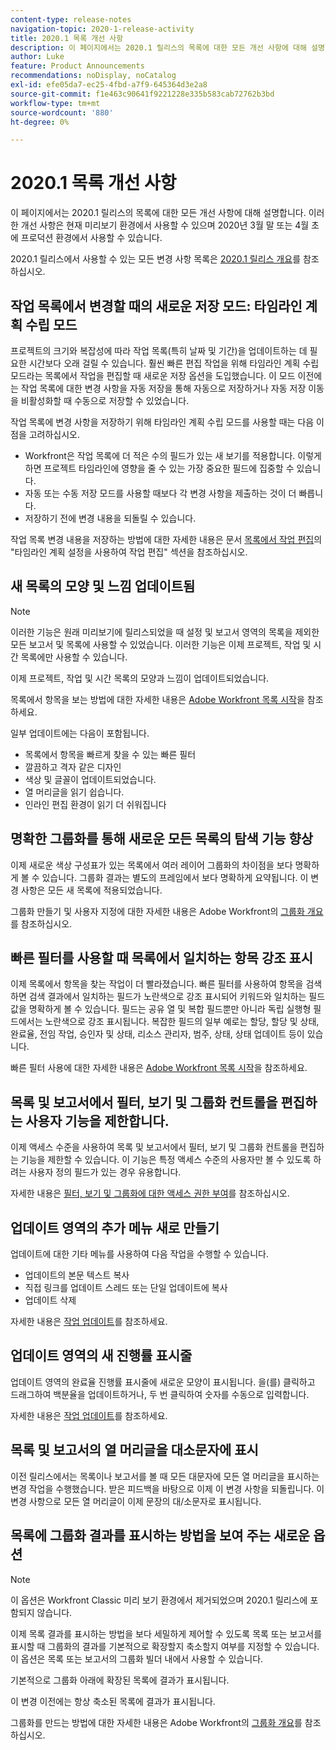 ```yaml
---
content-type: release-notes
navigation-topic: 2020-1-release-activity
title: 2020.1 목록 개선 사항
description: 이 페이지에서는 2020.1 릴리스의 목록에 대한 모든 개선 사항에 대해 설명합니다. 이러한 개선 사항은 현재 미리보기 환경에서 사용할 수 있으며 2020년 3월 말 또는 4월 초에 프로덕션 환경에서 사용할 수 있습니다.
author: Luke
feature: Product Announcements
recommendations: noDisplay, noCatalog
exl-id: efe05da7-ec25-4fbd-a7f9-645364d3e2a8
source-git-commit: f1e463c90641f9221228e335b583cab72762b3bd
workflow-type: tm+mt
source-wordcount: '880'
ht-degree: 0%

---
```


# 2020.1 목록 개선 사항

이 페이지에서는 2020.1 릴리스의 목록에 대한 모든 개선 사항에 대해 설명합니다. 이러한 개선 사항은 현재 미리보기 환경에서 사용할 수 있으며 2020년 3월 말 또는 4월 초에 프로덕션 환경에서 사용할 수 있습니다.

2020.1 릴리스에서 사용할 수 있는 모든 변경 사항 목록은 [2020.1 릴리스 개요](../../../product-announcements/product-releases/2020.1-release-activity/2020-1-release-overview.md)를 참조하십시오.

## 작업 목록에서 변경할 때의 새로운 저장 모드: 타임라인 계획 수립 모드

프로젝트의 크기와 복잡성에 따라 작업 목록(특히 날짜 및 기간)을 업데이트하는 데 필요한 시간보다 오래 걸릴 수 있습니다. 훨씬 빠른 편집 작업을 위해 타임라인 계획 수립 모드라는 목록에서 작업을 편집할 때 새로운 저장 옵션을 도입했습니다. 이 모드 이전에는 작업 목록에 대한 변경 사항을 자동 저장을 통해 자동으로 저장하거나 자동 저장 이동을 비활성화할 때 수동으로 저장할 수 있었습니다.

작업 목록에 변경 사항을 저장하기 위해 타임라인 계획 수립 모드를 사용할 때는 다음 이점을 고려하십시오.

* Workfront은 작업 목록에 더 적은 수의 필드가 있는 새 보기를 적용합니다. 이렇게 하면 프로젝트 타임라인에 영향을 줄 수 있는 가장 중요한 필드에 집중할 수 있습니다.
* 자동 또는 수동 저장 모드를 사용할 때보다 각 변경 사항을 제출하는 것이 더 빠릅니다.
* 저장하기 전에 변경 내용을 되돌릴 수 있습니다.

작업 목록 변경 내용을 저장하는 방법에 대한 자세한 내용은 문서 [목록에서 작업 편집](../../../manage-work/tasks/manage-tasks/edit-tasks-in-a-list.md)의 &quot;타임라인 계획 설정을 사용하여 작업 편집&quot; 섹션을 참조하십시오.

## 새 목록의 모양 및 느낌 업데이트됨

>[!NOTE]
>
>이러한 기능은 원래 미리보기에 릴리스되었을 때 설정 및 보고서 영역의 목록을 제외한 모든 보고서 및 목록에 사용할 수 있었습니다. 이러한 기능은 이제 프로젝트, 작업 및 시간 목록에만 사용할 수 있습니다.

이제 프로젝트, 작업 및 시간 목록의 모양과 느낌이 업데이트되었습니다.

목록에서 항목을 보는 방법에 대한 자세한 내용은 [Adobe Workfront 목록 시작](../../../workfront-basics/navigate-workfront/use-lists/view-items-in-a-list.md)을 참조하세요.

일부 업데이트에는 다음이 포함됩니다.

* 목록에서 항목을 빠르게 찾을 수 있는 빠른 필터
* 깔끔하고 격자 같은 디자인
* 색상 및 글꼴이 업데이트되었습니다.
* 열 머리글을 읽기 쉽습니다.
* 인라인 편집 환경이 읽기 더 쉬워집니다

## 명확한 그룹화를 통해 새로운 모든 목록의 탐색 기능 향상

이제 새로운 색상 구성표가 있는 목록에서 여러 레이어 그룹화의 차이점을 보다 명확하게 볼 수 있습니다. 그룹화 결과는 별도의 프레임에서 보다 명확하게 요약됩니다. 이 변경 사항은 모든 새 목록에 적용되었습니다.

그룹화 만들기 및 사용자 지정에 대한 자세한 내용은 Adobe Workfront의 [그룹화 개요](../../../reports-and-dashboards/reports/reporting-elements/groupings-overview.md)를 참조하십시오.

## 빠른 필터를 사용할 때 목록에서 일치하는 항목 강조 표시

이제 목록에서 항목을 찾는 작업이 더 빨라졌습니다. 빠른 필터를 사용하여 항목을 검색하면 검색 결과에서 일치하는 필드가 노란색으로 강조 표시되어 키워드와 일치하는 필드 값을 명확하게 볼 수 있습니다. 필드는 공유 열 및 복합 필드뿐만 아니라 독립 실행형 필드에서는 노란색으로 강조 표시됩니다. 복잡한 필드의 일부 예로는 할당, 할당 및 상태, 완료율, 전임 작업, 승인자 및 상태, 리소스 관리자, 범주, 상태, 상태 업데이트 등이 있습니다.

빠른 필터 사용에 대한 자세한 내용은 [Adobe Workfront 목록 시작](../../../workfront-basics/navigate-workfront/use-lists/view-items-in-a-list.md)을 참조하세요.

## 목록 및 보고서에서 필터, 보기 및 그룹화 컨트롤을 편집하는 사용자 기능을 제한합니다.

이제 액세스 수준을 사용하여 목록 및 보고서에서 필터, 보기 및 그룹화 컨트롤을 편집하는 기능을 제한할 수 있습니다. 이 기능은 특정 액세스 수준의 사용자만 볼 수 있도록 하려는 사용자 정의 필드가 있는 경우 유용합니다.

자세한 내용은 [필터, 보기 및 그룹화에 대한 액세스 권한 부여](../../../administration-and-setup/add-users/configure-and-grant-access/grant-access-fvg.md)를 참조하십시오.

## 업데이트 영역의 추가 메뉴 새로 만들기

업데이트에 대한 기타 메뉴를 사용하여 다음 작업을 수행할 수 있습니다.

* 업데이트의 본문 텍스트 복사
* 직접 링크를 업데이트 스레드 또는 단일 업데이트에 복사
* 업데이트 삭제

자세한 내용은 [작업 업데이트](../../../workfront-basics/updating-work-items-and-viewing-updates/update-work.md)를 참조하세요.

## 업데이트 영역의 새 진행률 표시줄

업데이트 영역의 완료율 진행률 표시줄에 새로운 모양이 표시됩니다. 을(를) 클릭하고 드래그하여 백분율을 업데이트하거나, 두 번 클릭하여 숫자를 수동으로 입력합니다.

자세한 내용은 [작업 업데이트](../../../workfront-basics/updating-work-items-and-viewing-updates/update-work.md)를 참조하세요.

## 목록 및 보고서의 열 머리글을 대소문자에 표시

이전 릴리스에서는 목록이나 보고서를 볼 때 모든 대문자에 모든 열 머리글을 표시하는 변경 작업을 수행했습니다. 받은 피드백을 바탕으로 이제 이 변경 사항을 되돌립니다. 이 변경 사항으로 모든 열 머리글이 이제 문장의 대/소문자로 표시됩니다.

## 목록에 그룹화 결과를 표시하는 방법을 보여 주는 새로운 옵션

>[!NOTE]
>
>이 옵션은 Workfront Classic 미리 보기 환경에서 제거되었으며 2020.1 릴리스에 포함되지 않습니다.

이제 목록 결과를 표시하는 방법을 보다 세밀하게 제어할 수 있도록 목록 또는 보고서를 표시할 때 그룹화의 결과를 기본적으로 확장할지 축소할지 여부를 지정할 수 있습니다. 이 옵션은 목록 또는 보고서의 그룹화 빌더 내에서 사용할 수 있습니다.

기본적으로 그룹화 아래에 확장된 목록에 결과가 표시됩니다.

이 변경 이전에는 항상 축소된 목록에 결과가 표시됩니다.

그룹화를 만드는 방법에 대한 자세한 내용은 Adobe Workfront의 [그룹화 개요](../../../reports-and-dashboards/reports/reporting-elements/groupings-overview.md)를 참조하십시오.
